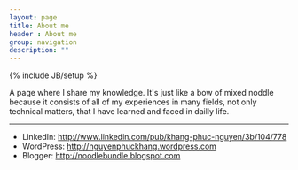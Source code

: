 ```yaml
---
layout: page
title: About me
header : About me
group: navigation
description: ""
---
```

{% include JB/setup %}

A page where I share my knowledge. It's just like a bow of mixed noddle because it consists of all of my experiences in many fields, not only technical matters, that I have learned and faced in dailly life.

--------------------------------------------------------

- LinkedIn: http://www.linkedin.com/pub/khang-phuc-nguyen/3b/104/778
- WordPress: http://nguyenphuckhang.wordpress.com
- Blogger: http://noodlebundle.blogspot.com

